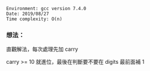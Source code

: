 ```
Environment: gcc version 7.4.0
Date: 2019/08/27
Time complexity: O(n)
```

### 想法：

直觀解法，每次處理先加 carry

carry >= 10 就進位，最後在判斷要不要在 digits 最前面補 1